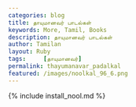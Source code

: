```yaml
---  
categories: blog  
title: தாயுமானவர் பாடல்கள்
keywords: More, Tamil, Books  
description: தாயுமானவர் பாடல்கள்
author: Tamilan  
layout: Ruby  
tags:     [தாயுமானவர்]
permalink: thayumanavar_padalkal  
featured: /images/noolkal_96_6.png  
---  
```

{% include install_nool.md %} 

